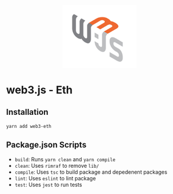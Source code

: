 <p align="center">
  <img src="assets/logo/web3js.jpg" width="200" alt="web3.js" />
</p>

# web3.js - Eth

## Installation

```bash
yarn add web3-eth
```

## Package.json Scripts

- `build`: Runs `yarn clean` and `yarn compile`
- `clean`: Uses `rimraf` to remove `lib/`
- `compile`: Uses `tsc` to build package and depedenent packages
- `lint`: Uses `eslint` to lint package
- `test`: Uses `jest` to run tests
